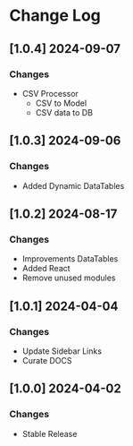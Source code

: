 # Change Log

## [1.0.4] 2024-09-07 
### Changes

- CSV Processor
  - CSV to Model
  - CSV data to DB  

## [1.0.3] 2024-09-06 
### Changes

- Added Dynamic DataTables

## [1.0.2] 2024-08-17 
### Changes

- Improvements DataTables
- Added React
- Remove unused modules

## [1.0.1] 2024-04-04
### Changes

- Update Sidebar Links
- Curate DOCS

## [1.0.0] 2024-04-02
### Changes

- Stable Release
